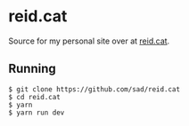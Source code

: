 # reid.cat
Source for my personal site over at [reid.cat](https://reid.cat). 

## Running
```
$ git clone https://github.com/sad/reid.cat
$ cd reid.cat
$ yarn
$ yarn run dev
```